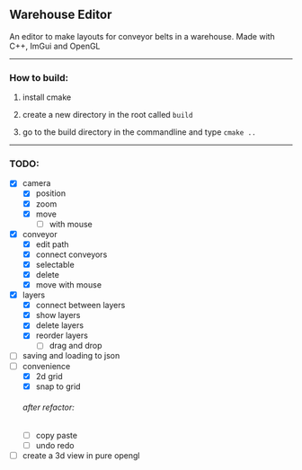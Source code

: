 ## Warehouse Editor

An editor to make layouts for conveyor belts in a warehouse. Made with C++, ImGui and OpenGL

---

### How to build:

1. install cmake

2. create a new directory in the root called `build`

3. go to the build directory in the commandline and type `cmake ..`

---

### TODO:
- [x] camera
    - [x] position
    - [x] zoom
    - [x] move
        - [ ] with mouse
- [x] conveyor
    - [x] edit path
    - [x] connect conveyors
    - [x] selectable
    - [x] delete
    - [x] move with mouse
- [x] layers
    - [x] connect between layers
    - [x] show layers
    - [x] delete layers
    - [x] reorder layers
        - [ ] drag and drop
- [ ] saving and loading to json
- [ ] convenience
    - [x] 2d grid
    - [x] snap to grid
    ###### after refactor:
    - [ ] copy paste
    - [ ] undo  redo
- [ ] create a 3d view in pure opengl
